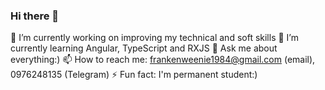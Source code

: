 ### Hi there 👋

🔭 I’m currently working on improving my technical and soft skills
🌱 I’m currently learning Angular, TypeScript and RXJS
💬 Ask me about everything:)
📫 How to reach me: frankenweenie1984@gmail.com (email), 0976248135 (Telegram)
⚡ Fun fact: I'm permanent student:)
